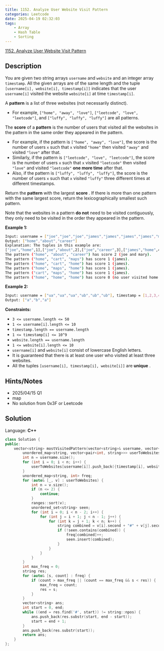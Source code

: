 ```yaml
---
title: 1152. Analyze User Website Visit Pattern
categories: Leetcode
date: 2025-04-19 02:32:03
tags:
    - Array
    - Hash Table
    - Sorting
---
```


[1152. Analyze User Website Visit Pattern](https://leetcode.com/problems/analyze-user-website-visit-pattern/description/?envType=company&envId=doordash&favoriteSlug=doordash-more-than-six-months)

## Description

You are given two string arrays `username` and `website` and an integer array `timestamp`. All the given arrays are of the same length and the tuple `[username[i], website[i], timestamp[i]]` indicates that the user `username[i]` visited the website `website[i]` at time `timestamp[i]`.

A **pattern**  is a list of three websites (not necessarily distinct).

- For example, `["home", "away", "love"]`, `["leetcode", "love", "leetcode"]`, and `["luffy", "luffy", "luffy"]` are all patterns.

The **score**  of a **pattern**  is the number of users that visited all the websites in the pattern in the same order they appeared in the pattern.

- For example, if the pattern is `["home", "away", "love"]`, the score is the number of users `x` such that `x` visited `"home"` then visited `"away"` and visited `"love"` after that.
- Similarly, if the pattern is `["leetcode", "love", "leetcode"]`, the score is the number of users `x` such that `x` visited `"leetcode"` then visited `"love"` and visited `"leetcode"` **one more time**  after that.
- Also, if the pattern is `["luffy", "luffy", "luffy"]`, the score is the number of users `x` such that `x` visited `"luffy"` three different times at different timestamps.

Return the **pattern**  with the largest **score** . If there is more than one pattern with the same largest score, return the lexicographically smallest such pattern.

Note that the websites in a pattern **do not**  need to be visited contiguously, they only need to be visited in the order they appeared in the pattern.

**Example 1:**

```bash
Input: username = ["joe","joe","joe","james","james","james","james","mary","mary","mary"], timestamp = [1,2,3,4,5,6,7,8,9,10], website = ["home","about","career","home","cart","maps","home","home","about","career"]
Output: ["home","about","career"]
Explanation: The tuples in this example are:
["joe","home",1],["joe","about",2],["joe","career",3],["james","home",4],["james","cart",5],["james","maps",6],["james","home",7],["mary","home",8],["mary","about",9], and ["mary","career",10].
The pattern ("home", "about", "career") has score 2 (joe and mary).
The pattern ("home", "cart", "maps") has score 1 (james).
The pattern ("home", "cart", "home") has score 1 (james).
The pattern ("home", "maps", "home") has score 1 (james).
The pattern ("cart", "maps", "home") has score 1 (james).
The pattern ("home", "home", "home") has score 0 (no user visited home 3 times).
```

**Example 2:**

```bash
Input: username = ["ua","ua","ua","ub","ub","ub"], timestamp = [1,2,3,4,5,6], website = ["a","b","a","a","b","c"]
Output: ["a","b","a"]
```

**Constraints:**

- `3 <= username.length <= 50`
- `1 <= username[i].length <= 10`
- `timestamp.length == username.length`
- `1 <= timestamp[i] <= 10^9`
- `website.length == username.length`
- `1 <= website[i].length <= 10`
- `username[i]` and `website[i]` consist of lowercase English letters.
- It is guaranteed that there is at least one user who visited at least three websites.
- All the tuples `[username[i], timestamp[i], website[i]]` are **unique** .

## Hints/Notes

- 2025/04/15 Q1
- map
- No solution from 0x3F or Leetcode

## Solution

Language: **C++**

```C++
class Solution {
public:
    vector<string> mostVisitedPattern(vector<string>& username, vector<int>& timestamp, vector<string>& website) {
        unordered_map<string, vector<pair<int, string>>> userToWebsites;
        int n = username.size();
        for (int i = 0; i < n; i++) {
            userToWebsites[username[i]].push_back({timestamp[i], website[i]});
        }
        unordered_map<string, int> freq;
        for (auto& [_, v] : userToWebsites) {
            int n = v.size();
            if (n <= 2) {
                continue;
            }
            ranges::sort(v);
            unordered_set<string> seen;
            for (int i = 0; i < n - 2; i++) {
                for (int j = i + 1; j < n - 1; j++) {
                    for (int k = j + 1; k < n; k++) {
                        string combined = v[i].second + "#" + v[j].second + "#" + v[k].second;
                        if (!seen.contains(combined)) {
                            freq[combined]++;
                            seen.insert(combined);
                        }
                    }
                }
            }
        }
        int max_freq = 0;
        string res;
        for (auto& [s, count] : freq) {
            if (count > max_freq || (count == max_freq && s < res)) {
                max_freq = count;
                res = s;
            }
        }
        vector<string> ans;
        int start = 0, end;
        while ((end = res.find('#', start)) != string::npos) {
            ans.push_back(res.substr(start, end - start));
            start = end + 1;
        }
        ans.push_back(res.substr(start));
        return ans;
    }
};
```
